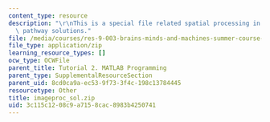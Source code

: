 ```yaml
---
content_type: resource
description: "\r\nThis is a special file related spatial processing in the visual\
  \ pathway solutions."
file: /media/courses/res-9-003-brains-minds-and-machines-summer-course-summer-2015/3c115c1208c9a7158cac8983b4250741_imageproc_sol.zip
file_type: application/zip
learning_resource_types: []
ocw_type: OCWFile
parent_title: Tutorial 2. MATLAB Programming
parent_type: SupplementalResourceSection
parent_uid: 8cd0ca9a-ec53-9f73-3f4c-198c13784445
resourcetype: Other
title: imageproc_sol.zip
uid: 3c115c12-08c9-a715-8cac-8983b4250741
---
```

